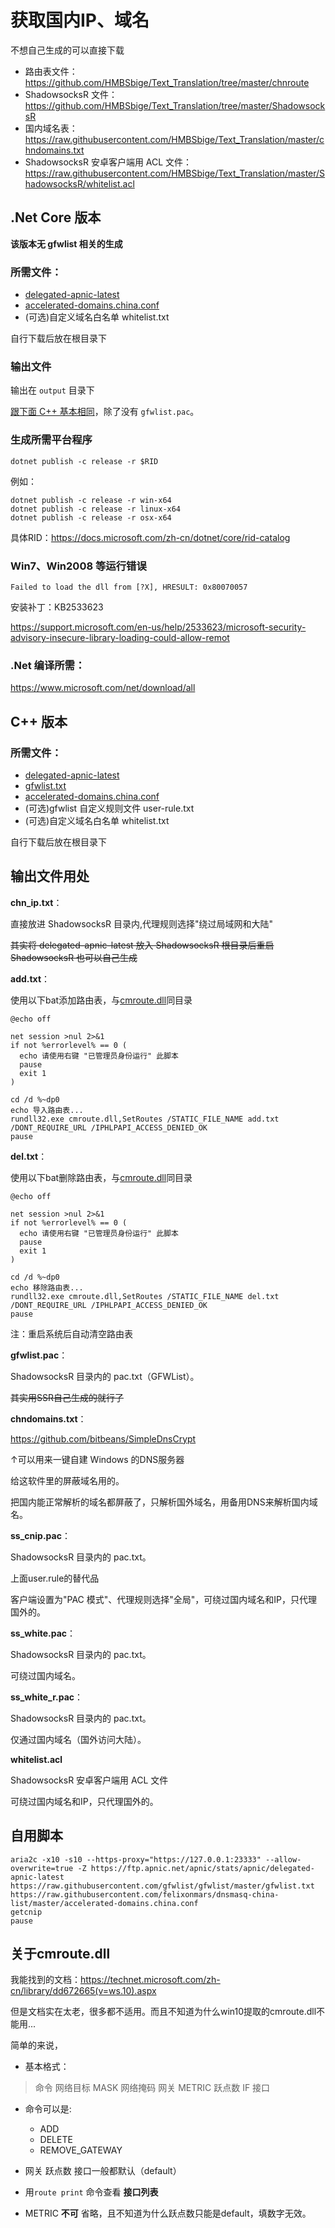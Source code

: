 # 获取国内IP、域名

不想自己生成的可以直接下载
* 路由表文件：https://github.com/HMBSbige/Text_Translation/tree/master/chnroute
* ShadowsocksR 文件：https://github.com/HMBSbige/Text_Translation/tree/master/ShadowsocksR
* 国内域名表：https://raw.githubusercontent.com/HMBSbige/Text_Translation/master/chndomains.txt
* ShadowsocksR 安卓客户端用 ACL 文件：https://raw.githubusercontent.com/HMBSbige/Text_Translation/master/ShadowsocksR/whitelist.acl

## .Net Core 版本

**该版本无 gfwlist 相关的生成**

### 所需文件：

* [delegated-apnic-latest](https://ftp.apnic.net/apnic/stats/apnic/delegated-apnic-latest)
* [accelerated-domains.china.conf](https://raw.githubusercontent.com/felixonmars/dnsmasq-china-list/master/accelerated-domains.china.conf)
* (可选)自定义域名白名单 whitelist.txt

自行下载后放在根目录下

### 输出文件
输出在 ```output``` 目录下

[跟下面 C++ 基本相同](#输出文件用处)，除了没有 ```gfwlist.pac```。

### 生成所需平台程序
```
dotnet publish -c release -r $RID
```
例如：
```
dotnet publish -c release -r win-x64
dotnet publish -c release -r linux-x64
dotnet publish -c release -r osx-x64
```
具体RID：https://docs.microsoft.com/zh-cn/dotnet/core/rid-catalog

### Win7、Win2008 等运行错误
```
Failed to load the dll from [?X], HRESULT: 0x80070057
```
安装补丁：KB2533623

https://support.microsoft.com/en-us/help/2533623/microsoft-security-advisory-insecure-library-loading-could-allow-remot

### .Net 编译所需：
https://www.microsoft.com/net/download/all



## C++ 版本

### 所需文件：

* [delegated-apnic-latest](https://ftp.apnic.net/apnic/stats/apnic/delegated-apnic-latest)
* [gfwlist.txt](https://raw.githubusercontent.com/gfwlist/gfwlist/master/gfwlist.txt)
* [accelerated-domains.china.conf](https://raw.githubusercontent.com/felixonmars/dnsmasq-china-list/master/accelerated-domains.china.conf)
* (可选)gfwlist 自定义规则文件 user-rule.txt
* (可选)自定义域名白名单 whitelist.txt

自行下载后放在根目录下

## 输出文件用处
__chn_ip.txt__：

直接放进 ShadowsocksR 目录内,代理规则选择"绕过局域网和大陆"

~~其实将 delegated-apnic-latest 放入 ShadowsocksR 根目录后重启 ShadowsocksR 也可以自己生成~~

__add.txt__：

使用以下bat添加路由表，与[cmroute.dll](https://github.com/HMBSbige/getcnIP/releases/download/1.0/cmroute.dll)同目录
```
@echo off

net session >nul 2>&1
if not %errorlevel% == 0 (
  echo 请使用右键 "已管理员身份运行" 此脚本
  pause
  exit 1
)

cd /d %~dp0
echo 导入路由表...
rundll32.exe cmroute.dll,SetRoutes /STATIC_FILE_NAME add.txt /DONT_REQUIRE_URL /IPHLPAPI_ACCESS_DENIED_OK
pause
```
__del.txt__：

使用以下bat删除路由表，与[cmroute.dll](https://github.com/HMBSbige/getcnIP/releases/download/1.0/cmroute.dll)同目录
```
@echo off

net session >nul 2>&1
if not %errorlevel% == 0 (
  echo 请使用右键 "已管理员身份运行" 此脚本
  pause
  exit 1
)

cd /d %~dp0
echo 移除路由表...
rundll32.exe cmroute.dll,SetRoutes /STATIC_FILE_NAME del.txt /DONT_REQUIRE_URL /IPHLPAPI_ACCESS_DENIED_OK
pause
```
注：重启系统后自动清空路由表

__gfwlist.pac__：

ShadowsocksR 目录内的 pac.txt（GFWList）。

~~其实用SSR自己生成的就行了~~

__chndomains.txt__：

https://github.com/bitbeans/SimpleDnsCrypt

↑可以用来一键自建 Windows 的DNS服务器

给这软件里的屏蔽域名用的。

把国内能正常解析的域名都屏蔽了，只解析国外域名，用备用DNS来解析国内域名。

__ss_cnip.pac__：

ShadowsocksR 目录内的 pac.txt。

上面user.rule的替代品

客户端设置为"PAC 模式"、代理规则选择"全局"，可绕过国内域名和IP，只代理国外的。

__ss_white.pac__：

ShadowsocksR 目录内的 pac.txt。

可绕过国内域名。

__ss_white_r.pac__：

ShadowsocksR 目录内的 pac.txt。

仅通过国内域名（国外访问大陆）。

__whitelist.acl__

ShadowsocksR 安卓客户端用 ACL 文件

可绕过国内域名和IP，只代理国外的。

## 自用脚本
```
aria2c -x10 -s10 --https-proxy="https://127.0.0.1:23333" --allow-overwrite=true -Z https://ftp.apnic.net/apnic/stats/apnic/delegated-apnic-latest https://raw.githubusercontent.com/gfwlist/gfwlist/master/gfwlist.txt https://raw.githubusercontent.com/felixonmars/dnsmasq-china-list/master/accelerated-domains.china.conf
getcnip
pause
```

## 关于cmroute.dll
我能找到的文档：https://technet.microsoft.com/zh-cn/library/dd672665(v=ws.10).aspx

但是文档实在太老，很多都不适用。而且不知道为什么win10提取的cmroute.dll不能用...

简单的来说，

* 基本格式：

> 命令 网络目标 MASK 网络掩码 网关 METRIC 跃点数 IF 接口

* 命令可以是:

	* ADD
	* DELETE
	* REMOVE_GATEWAY


* 网关 跃点数 接口一般都默认（default）


* 用`route print` 命令查看 __接口列表__

* METRIC __不可__ 省略，且不知道为什么跃点数只能是default，填数字无效。
